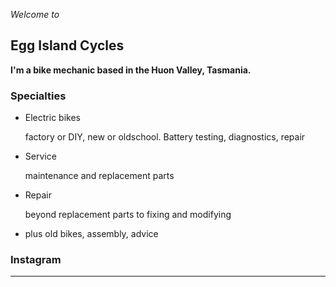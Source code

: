 _Welcome to_

## Egg Island Cycles

**I'm a bike mechanic based in the Huon Valley, Tasmania.**

### Specialties


- Electric bikes

  factory or DIY, new or oldschool. Battery testing, diagnostics, repair
      
- Service

  maintenance and replacement parts

- Repair

  beyond replacement parts to fixing and modifying

- plus old bikes, assembly, advice

### Instagram

------------
<embed-instagram-feed url="Your Instagram API from NoCodeAPI"></embed-instagram-feed>
